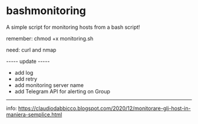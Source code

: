 # bashmonitoring
A simple script for monitoring hosts from a bash script!

remember: chmod +x monitoring.sh

need: curl and nmap


----- update -----
- add log
- add retry
- add monitoring server name
- add Telegram API for alerting on Group


---------------
info: https://claudiodabbicco.blogspot.com/2020/12/monitorare-gli-host-in-maniera-semplice.html
